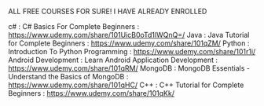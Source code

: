 ALL FREE COURSES FOR SURE! I HAVE ALREADY ENROLLED

c#  : C# Basics For Complete Beginners : https://www.udemy.com/share/101UicB0oTd1lWQnQ=/
Java : Java Tutorial for Complete Beginners : https://www.udemy.com/share/101qZM/
Python : Introduction To Python Programming : https://www.udemy.com/share/101r1i/
Android Development : Learn Android Application Development : https://www.udemy.com/share/101qRM/
MongoDB : MongoDB Essentials - Understand the Basics of MongoDB : https://www.udemy.com/share/101qHC/
C++ : C++ Tutorial for Complete Beginners : https://www.udemy.com/share/101qKk/
